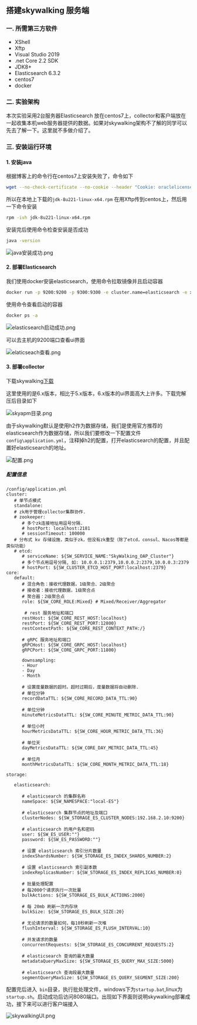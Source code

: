 ## 搭建skywalking 服务端

### 一. 所需第三方软件

* XShell
* Xftp
* Visual Studio 2019
* .net Core 2.2 SDK
* JDK8+
* Elasticsearch 6.3.2
* centos7
* docker

### 二. 实验架构

本次实验采用2台服务器Elasticsearch 放在centos7上，collector和客户端放在一起收集本机web服务器提供的数据。如果对skywalking架构不了解的同学可以先去了解一下。这里就不多做介绍了。

### 三. 安装运行环境

#### 1. 安装java

根据博客上的命令行在centos7上安装失败了，命令如下

```bash
wget --no-check-certificate --no-cookie --header "Cookie: oraclelicense=accept-securebackup-cookie;" http://download.oracle.com/otn-pub/java/jdk/8u171-b11/512cd62ec5174c3487ac17c61aaa89e8/jdk-8u171-linux-x64.rpm
```

所以在本地上下载的`jdk-8u221-linux-x64.rpm` 在用Xftp传到centos上，然后用一下命令安装

```bash
rpm -ivh jdk-8u221-linux-x64.rpm 
```

安装完后使用命令检查安装是否成功

```bash
java -version
```

![java安装成功.png](https://wx1.sinaimg.cn/large/006nK6pBgy1g762f1ed2wj30db025a9x.jpg)

#### 2. 部署Elasticsearch

我们使用docker安装elasticsearch，使用命令拉取镜像并且启动容器

```bash
docker run -p 9200:9200 -p 9300:9300 -e cluster.name=elasticsearch -e xpack.security.enabled=false --name=elasticsearch --restart=always -d wutang/elasticsearch-shanghai-zone:6.3.2
```

使用命令查看启动的容器

```bash
docker ps -a
```

![elasticsearch启动成功.png](https://wx1.sinaimg.cn/large/0072fULUgy1g7svq42gwjj312701iwef.jpg)

可以去主机的9200端口查看ui界面

![elaticseach查看.png](https://wx1.sinaimg.cn/large/0072fULUgy1g7svrqqaspj30b40aljrn.jpg)

#### 3. 部署collector

下载skywalking[下载](http://skywalking.apache.org/downloads/)

这里使用的是6.x版本，相比于5.x版本，6.x版本的ui界面高大上许多。下载完解压后目录如下

![skyapm目录.png](https://wx1.sinaimg.cn/large/0072fULUgy1g7sw2v248hj30jq080q3d.jpg)

由于skywalking默认是使用h2作为数据存储，我们是使用官方推荐的elasticsearch作为数据存储，所以我们要修改一下配置文件` config\application.yml`，注释掉h2的配置，打开elasticsearch的配置，并且配置好elasticsearch的地址。

![配置.png](https://wx1.sinaimg.cn/large/0072fULUgy1g7sw85krcjj30n30e8jt0.jpg)

##### 配置信息

```
/config/application.yml
cluster:
   # 单节点模式
   standalone:
   # zk用于管理collector集群协作.
   # zookeeper:
      # 多个zk连接地址用逗号分隔.
      # hostPort: localhost:2181
      # sessionTimeout: 100000
   # 分布式 kv 存储设施，类似于zk，但没有zk重型（除了etcd，consul、Nacos等都是类似功能）
   # etcd:
      # serviceName: ${SW_SERVICE_NAME:"SkyWalking_OAP_Cluster"}
      # 多个节点用逗号分隔, 如: 10.0.0.1:2379,10.0.0.2:2379,10.0.0.3:2379
      # hostPort: ${SW_CLUSTER_ETCD_HOST_PORT:localhost:2379}
core:
   default:
      # 混合角色：接收代理数据，1级聚合、2级聚合
      # 接收者：接收代理数据，1级聚合点
      # 聚合器：2级聚合点
      role: ${SW_CORE_ROLE:Mixed} # Mixed/Receiver/Aggregator
 
       # rest 服务地址和端口
      restHost: ${SW_CORE_REST_HOST:localhost}
      restPort: ${SW_CORE_REST_PORT:12800}
      restContextPath: ${SW_CORE_REST_CONTEXT_PATH:/}
 
      # gRPC 服务地址和端口
      gRPCHost: ${SW_CORE_GRPC_HOST:localhost}
      gRPCPort: ${SW_CORE_GRPC_PORT:11800}
 
      downsampling:
      - Hour
      - Day
      - Month
 
      # 设置度量数据的超时。超时过期后，度量数据将自动删除.
      # 单位分钟
      recordDataTTL: ${SW_CORE_RECORD_DATA_TTL:90}
 
      # 单位分钟
      minuteMetricsDataTTL: ${SW_CORE_MINUTE_METRIC_DATA_TTL:90}
 
      # 单位小时
      hourMetricsDataTTL: ${SW_CORE_HOUR_METRIC_DATA_TTL:36}
 
      # 单位天
      dayMetricsDataTTL: ${SW_CORE_DAY_METRIC_DATA_TTL:45}
 
      # 单位月
      monthMetricsDataTTL: ${SW_CORE_MONTH_METRIC_DATA_TTL:18}
 
storage:
 
   elasticsearch:
 
      # elasticsearch 的集群名称
      nameSpace: ${SW_NAMESPACE:"local-ES"}
 
      # elasticsearch 集群节点的地址及端口
      clusterNodes: ${SW_STORAGE_ES_CLUSTER_NODES:192.168.2.10:9200}
 
      # elasticsearch 的用户名和密码
      user: ${SW_ES_USER:""}
      password: ${SW_ES_PASSWORD:""}
 
      # 设置 elasticsearch 索引分片数量
      indexShardsNumber: ${SW_STORAGE_ES_INDEX_SHARDS_NUMBER:2}
 
      # 设置 elasticsearch 索引副本数
      indexReplicasNumber: ${SW_STORAGE_ES_INDEX_REPLICAS_NUMBER:0}
 
      # 批量处理配置
      # 每2000个请求执行一次批量
      bulkActions: ${SW_STORAGE_ES_BULK_ACTIONS:2000}
 
      # 每 20mb 刷新一次内存块
      bulkSize: ${SW_STORAGE_ES_BULK_SIZE:20}
 
      # 无论请求的数量如何，每10秒刷新一次堆
      flushInterval: ${SW_STORAGE_ES_FLUSH_INTERVAL:10}
 
      # 并发请求的数量
      concurrentRequests: ${SW_STORAGE_ES_CONCURRENT_REQUESTS:2}
 
      # elasticsearch 查询的最大数量
      metadataQueryMaxSize: ${SW_STORAGE_ES_QUERY_MAX_SIZE:5000}
 
      # elasticsearch 查询段最大数量
      segmentQueryMaxSize: ${SW_STORAGE_ES_QUERY_SEGMENT_SIZE:200}
```

配置完后进入` bin`目录，执行批处理文件，windows下为`startup.bat`,linux为` startup.sh`。启动成功后访问8080端口。出现如下界面则说明skywalking部署成功，接下来可以进行客户端接入

![skywalkingUI.png](https://wx1.sinaimg.cn/large/0072fULUgy1g7swh0wpm0j313y0l9gmp.jpg)

